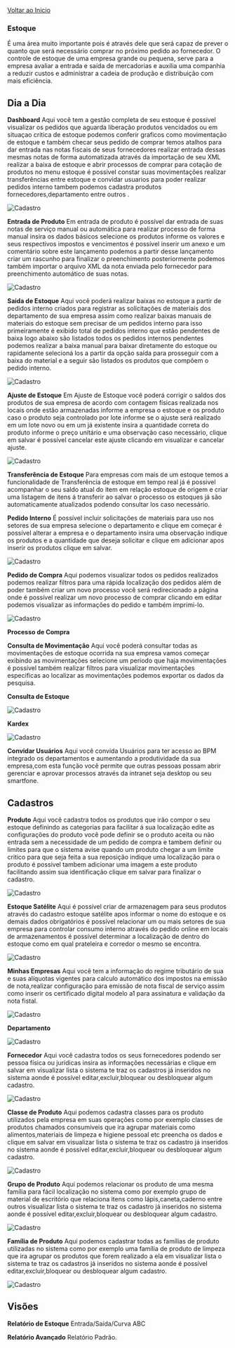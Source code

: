 [Voltar ao Inicio](../README.md)   

### Estoque
É uma área muito importante pois é através dele que será capaz de prever o quanto que será necessário comprar no próximo pedido ao fornecedor.
O controle de estoque de uma empresa grande ou pequena, serve para a empresa avaliar a entrada e saída de mercadorias e auxilia uma companhia a reduzir custos e administrar a cadeia de produção e distribuição com mais eficiência.

## Dia a Dia
**Dashboard**
Aqui você tem a gestão completa de seu estoque é possivel visualizar os pedidos que aguarda liberação produtos vencidados ou em situaçao critica de estoque podemos conferir graficos como movimentação de estoque e também checar seus pedido de comprar temos atalhos para dar entrada nas notas fiscais de seus fornecedores realizar entrada dessas mesmas notas de forma automatizada através da importação de seu XML realizar a baixa de estoque e abrir processos de comprar para cotação de produtos no menu estoque é possivel constar suas movimentações realizar transferências entre estoque e convidar usuarios para poder realizar pedidos interno tambem podemos cadastra produtos fornecedores,departamento entre outros .  

![Cadastro](../prints/ESTOQUE/DIA/diadiaestoque.png)

**Entrada de Produto**
Em entrada de produto é possível dar
entrada de suas notas de serviço manual ou automática para realizar processo de forma manual insira os dados básicos selecione os produtos informe os valores e seus respectivos impostos e vencimentos é possível inserir um anexo e um comentário sobre este lançamento podemos a partir desse lançamento criar um rascunho para finalizar o preenchimento posteriormente podemos também importar o arquivo XML da nota enviada pelo fornecedor para preenchimento automático de suas notas.

![Cadastro](../prints/ESTOQUE/DIA/entradadeprodutoestoque.png)

**Saida de Estoque**
Aqui vocẽ poderá realizar baixas no estoque a partir de pedidos interno criados para registrar as solicitações de materiais dos departamento de sua empresa assim como realizar baixas manuais de materiais do estoque sem precisar de um pedidos interno para isso primeiramente é exibido total de pedidos interno que estão pendentes de baixa logo abaixo são listados todos os pedidos internos pendentes podemos realizar a baixa manual para baixar diretamente do estoque ou rapidamente selecioná los a partir da opção saída para prosseguir com a baixa do material e a seguir são listados os produtos que compõem o pedido interno.

![Cadastro](../prints/ESTOQUE/DIA/saidadeestoque.png)

**Ajuste de Estoque**
Em Ajuste de Estoque você poderá corrigir o saldos dos produtos de sua empresa de acordo com contagem físicas realizada nos locais onde estão armazenadas informe a empresa o estoque e os produto caso o produto seja controlado por lote informe se o ajuste será realizado em um lote novo ou em um já existente insira a quantidade correta do produto informe o preço unitário e uma observação caso necessário, clique em salvar é possível cancelar este ajuste clicando em visualizar e cancelar ajuste.

![Cadastro](../prints/ESTOQUE/DIA/ajustedeestoque.png)

**Transferência de Estoque**
Para empresas com mais de um estoque temos a funcionalidade de Transferência de estoque em tempo real já é possivel acompanhar o seu saldo atual do item em relação estoque de origem e criar uma listagem de itens á transferir ao salvar o processo os estoques já são automaticamente atualizados podendo consultar los caso necessário.

**Pedido Interno**
É possível incluir solicitações de materiais para uso nos setores de sua empresa selecione o departamento e clique em começar é possível alterar a empresa e o departamento insira uma observação indique os produtos e a quantidade que deseja solicitar e clique em adicionar apos inserir os produtos clique em salvar.

![Cadastro](../prints/ESTOQUE/DIA/pedidointerno.png)

**Pedido de Compra**
Aqui podemos visualizar todos os pedidos realizados podemos realizar filtros para uma rápida localização dos pedidos além de poder também criar um novo processo você será redirecionado a página onde é possível realizar um novo processo de comprar clicando em editar podemos visualizar as informações do pedido e também imprimi-lo.

![Cadastro](../prints/ESTOQUE/DIA/pedidodecompra.png)

**Processo de Compra**

**Consulta de Movimentação**
Aqui você poderá consultar todas as movimentações de estoque ocorrida na sua empresa vamos começar exibindo as movimentações selecione um periodo que haja movimentações é possível também realizar filtros para visualizar movimentações especificas ao localizar as movimentações podemos exportar os dados da pesquisa.

**Consulta de Estoque**

![Cadastro](../prints/ESTOQUE/DIA/consultadeestoque.png)

**Kardex**

![Cadastro](../prints/ESTOQUE/DIA/Kardex.png)

**Convidar Usuários**
Aqui você convida Usuários para ter acesso ao BPM integrado os departamentos e aumentando a produtividade da sua empresa,com esta função você permite que outras pessoas possam abrir gerenciar e aprovar processos através da intranet seja desktop ou seu smartfone.

## Cadastros
**Produto**
Aqui você cadastra todos os produtos que irão compor o seu estoque definindo as categorias para facilitar á sua localização edite as configurações do produto você pode definir se o produto aceita ou não entrada sem a necessidade de um pedido de compra e tambem definir ou limites para que o sistema avise quando um produto chegar a um limite critico para que seja feita a sua reposição indique uma localização para o produto é possivel tambem adicionar uma imagem a este produto facilitando assim sua identificação clique em salvar para finalizar o cadastro.

![Cadastro](../prints/ESTOQUE/CADASTROS/cadastrodoproduto.png)

**Estoque Satélite**
Aqui é possível criar de armazenagem para seus produtos através do cadastro estoque satélite apos informar o nome do estoque e os demais dados obrigatórios é possível relacionar um ou mais setores de sua empresa para controlar consumo interno através do pedido online em locais de armazenamentos é possível determinar a localização de dentro do estoque como em qual prateleira e corredor o mesmo se encontra.

![Cadastro](../prints/ESTOQUE/CADASTROS/estoquesatelite.png)

**Minhas Empresas**
Aqui vocẽ tem a informação do regime tributário de sua e suas alíquotas vigentes para calculo automático dos impostos na emissão de nota,realizar configuração para emissão de nota fiscal de serviço assim como inserir os certificado digital modelo a1 para assinatura e validação da nota fistal.

![Cadastro](../prints/ESTOQUE/CADASTROS/cadastrominhaempressa.png)

**Departamento**

![Cadastro](../prints/ESTOQUE/CADASTROS/cadastrodedepartamento.png)

**Fornecedor**
Aqui você cadastra todos os seus fornecedores podendo ser pessoa física ou jurídicas insira as informações necessárias e clique em salvar em visualizar lista o sistema te traz os cadastros já inseridos no sistema aonde é possível editar,excluir,bloquear ou desbloquear algum cadastro.

![Cadastro](../prints/ESTOQUE/CADASTROS/cadastrodefornecedor.png)

**Classe de Produto**
Aqui podemos cadastra classes para os produto utilizados pela empresa em suas operações como por exemplo classes de produtos chamados
consumíveis que ira agrupar materiais como alimentos,materiais de limpeza e higiene pessoal etc preencha os dados e clique em salvar em visualizar lista o sistema te traz os cadastro já inseridos no sistema aonde é possível editar,excluir,bloquear ou desbloquear algum cadastro.

![Cadastro](../prints/ESTOQUE/CADASTROS/classedeproduto.png)

**Grupo de Produto**
Aqui podemos relacionar os produto de uma mesma família para fácil localização no sistema como por exemplo grupo de material de escritório que relaciona itens como lápis,caneta,caderno entre outros visualizar lista o sistema te traz os cadastro já inseridos no sistema aonde é possível editar,excluir,bloquear ou desbloquear algum cadastro.

![Cadastro](../prints/ESTOQUE/CADASTROS/grupodeproduto.png)

**Família de Produto**
Aqui podemos cadastrar todas as famílias de produto utilizadas no sistema como por exemplo uma família de produto de limpeza que ira agrupar os produtos que forem realizado a ela em visualizar lista o sistema te traz os cadastros já inseridos no sistema aonde é possível editar,excluir,bloquear ou desbloquear algum cadastro.

![Cadastro](../prints/ESTOQUE/CADASTROS/familiadeproduto.png)


## Visões
**Relatório de Estoque**
Entrada/Saída/Curva ABC

**Relatório Avançado**
Relatório Padrão.
    
